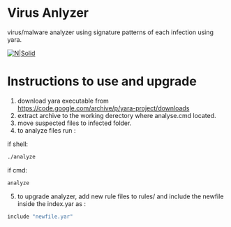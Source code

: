 
# Virus Anlyzer
virus/malware analyzer using signature patterns of each infection using yara. 

[![N|Solid](https://javacc.org/new-javacc-logo.png)](https://javacc.org/)
# Instructions to use and upgrade
1. download yara executable from https://code.google.com/archive/p/yara-project/downloads
2. extract archive to the working derectory where analyse.cmd located.
3. move suspected files to infected folder.
4. to analyze files run : 

if shell:
```sh
./analyze
```

if cmd:
```sh
analyze
```
5. to upgrade analyzer, add new rule files to rules/ and include the newfile inside the index.yar as :
```sh
include "newfile.yar"
```
